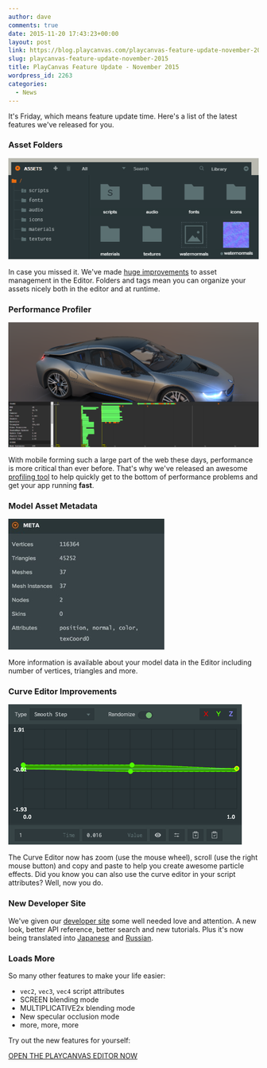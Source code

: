 ```yaml
---
author: dave
comments: true
date: 2015-11-20 17:43:23+00:00
layout: post
link: https://blog.playcanvas.com/playcanvas-feature-update-november-2015/
slug: playcanvas-feature-update-november-2015
title: PlayCanvas Feature Update - November 2015
wordpress_id: 2263
categories:
  - News
---
```


It's Friday, which means feature update time. Here's a list of the latest features we've released for you.

### Asset Folders

[![assetfolders](/assets/media/editor-asset-folders.gif)](/assets/media/editor-asset-folders.gif)

In case you missed it. We've made [huge improvements](https://blog.playcanvas.com/better-asset-management/) to asset management in the Editor. Folders and tags mean you can organize your assets nicely both in the editor and at runtime.

### Performance Profiler

[![profiler](/assets/media/profiler-1024x509.png)](/assets/media/profiler.png)

With mobile forming such a large part of the web these days, performance is more critical than ever before. That's why we've released an awesome [profiling tool](https://blog.playcanvas.com/performance-matters-introducing-the-playcanvas-profiler/) to help quickly get to the bottom of performance problems and get your app running **fast**.

### Model Asset Metadata

[![Model Metadata](/assets/media/editor-model-meta.jpg)](/assets/media/editor-model-meta.jpg)

More information is available about your model data in the Editor including number of vertices, triangles and more.

### Curve Editor Improvements

[![curve-zooom](/assets/media/curve-zooom.gif)](/assets/media/curve-zooom.gif)

The Curve Editor now has zoom (use the mouse wheel), scroll (use the right mouse button) and copy and paste to help you create awesome particle effects. Did you know you can also use the curve editor in your script attributes? Well, now you do.

### New Developer Site

We've given our [developer site](https://developer.playcanvas.com) some well needed love and attention. A new look, better API reference, better search and new tutorials. Plus it's now being translated into [Japanese](https://developer.playcanvas.com/ja/) and [Russian](https://developer.playcanvas.com/ru/).

### Loads More

So many other features to make your life easier:

- `vec2`, `vec3`, `vec4` script attributes
- SCREEN blending mode
- MULTIPLICATIVE2x blending mode
- New specular occlusion mode
- more, more, more

Try out the new features for yourself:

[OPEN THE PLAYCANVAS EDITOR NOW](https://playcanvas.com)

